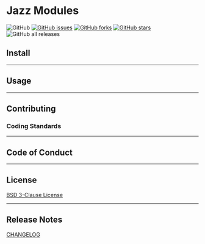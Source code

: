 # Jazz Modules
![GitHub](https://img.shields.io/github/license/mluster/jazz-modules?style=plastic)
[![GitHub issues](https://img.shields.io/github/issues/mluster/jazz-modules?style=plastic)](https://github.com/mluster/jazz-modules/issues)
[![GitHub forks](https://img.shields.io/github/forks/mluster/jazz-modules?style=plastic)](https://github.com/mluster/jazz-modules/network)
[![GitHub stars](https://img.shields.io/github/stars/mluster/jazz-modules?style=plastic)](https://github.com/mluster/jazz-modules/stargazers)
![GitHub all releases](https://img.shields.io/github/downloads/mluster/jazz-modules/total?style=plastic)


## Install

---
## Usage

---
## Contributing
### Coding Standards

---
## Code of Conduct

---
## License
[BSD 3-Clause License](./LICENSE)

---
## Release Notes
[CHANGELOG](./CHANGELOG.md)
